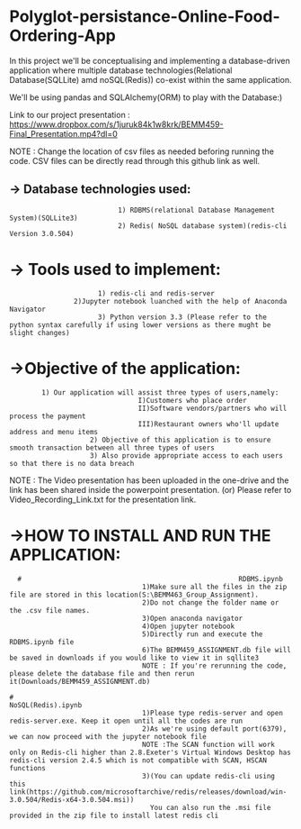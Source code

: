 # Polyglot-persistance-Online-Food-Ordering-App
In this project we'll be conceptualising and implementing a database-driven application where multiple database technologies(Relational Database(SQLLite) amd noSQL(Redis)) co-exist within the same application.

We'll be using pandas and SQLAlchemy(ORM) to play with the Database:)

Link to our project presentation : https://www.dropbox.com/s/1juruk84k1w8krk/BEMM459-Final_Presentation.mp4?dl=0


NOTE : Change the location of csv files as needed beforing running the code. CSV files can be directly read through this github link as well.

## -> Database technologies used:
                               1) RDBMS(relational Database Management System)(SQLLite3)
                               2) Redis( NoSQL database system)(redis-cli Version 3.0.504)

# -> Tools used to implement:
                          1) redis-cli and redis-server
			        2)Jupyter notebook luanched with the help of Anaconda Navigator
                          3) Python version 3.3 (Please refer to the python syntax carefully if using lower versions as there mught be slight changes)


 # ->Objective of the application:
			1) Our application will assist three types of users,namely:
                                    I)Customers who place order
                                    II)Software vendors/partners who will process the payment
                                    III)Restaurant owners who'll update address and menu items
                        2) Objective of this application is to ensure smooth transaction between all three types of users
                        3) Also provide appropriate access to each users so that there is no data breach

NOTE : The Video presentation has been uploaded in the one-drive and the link has been shared inside the powerpoint presentation.
(or) Please refer to Video_Recording_Link.txt for the presentation link.

# ->HOW TO INSTALL AND RUN THE APPLICATION:
      #                                                      RDBMS.ipynb
                                     1)Make sure all the files in the zip file are stored in this location(S:\BEMM463_Group_Assignment).
                                     2)Do not change the folder name or the .csv file names.
                                     3)Open anaconda navigator
                                     4)Open jupyter notebook
                                     5)Directly run and execute the RDBMS.ipynb file
                                     6)The BEMM459_ASSIGNMENT.db file will be saved in downloads if you would like to view it in sqllite3
                                     NOTE : If you're rerunning the code, please delete the database file and then rerun it(Downloads/BEMM459_ASSIGNMENT.db) 
                  
    #                                                        NoSQL(Redis).ipynb
                                     1)Please type redis-server and open redis-server.exe. Keep it open until all the codes are run
                                     2)As we're using default port(6379), we can now proceed with the jupyter notebook file
                                     NOTE :The SCAN function will work only on Redis-cli higher than 2.8.Exeter's Virtual Windows Desktop has redis-cli version 2.4.5 which is not compatible with SCAN, HSCAN functions
                                     3)(You can update redis-cli using this link(https://github.com/microsoftarchive/redis/releases/download/win-3.0.504/Redis-x64-3.0.504.msi))
                                       You can also run the .msi file provided in the zip file to install latest redis cli
